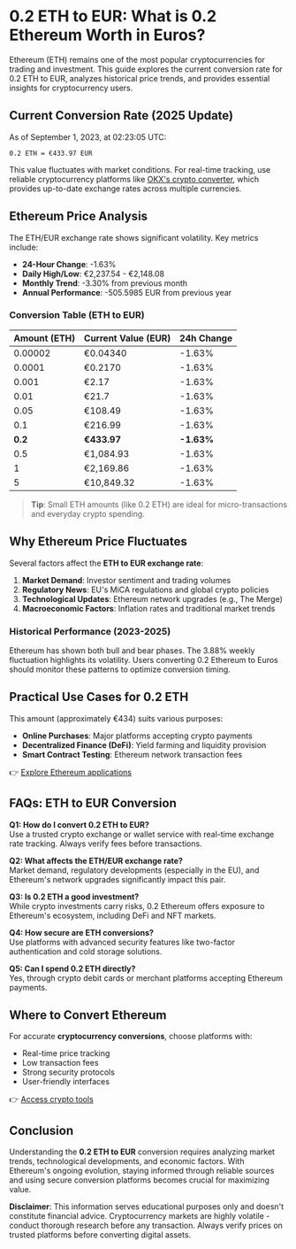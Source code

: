# 0.2 ETH to EUR: What is 0.2 Ethereum Worth in Euros?

Ethereum (ETH) remains one of the most popular cryptocurrencies for trading and investment. This guide explores the current conversion rate for 0.2 ETH to EUR, analyzes historical price trends, and provides essential insights for cryptocurrency users.

## Current Conversion Rate (2025 Update)

As of September 1, 2023, at 02:23:05 UTC:
```
0.2 ETH = €433.97 EUR
```

This value fluctuates with market conditions. For real-time tracking, use reliable cryptocurrency platforms like [OKX's crypto converter](https://bit.ly/okx-bonus), which provides up-to-date exchange rates across multiple currencies.

## Ethereum Price Analysis

The ETH/EUR exchange rate shows significant volatility. Key metrics include:
- **24-Hour Change**: -1.63%
- **Daily High/Low**: €2,237.54 - €2,148.08
- **Monthly Trend**: -3.30% from previous month
- **Annual Performance**: -505.5985 EUR from previous year

### Conversion Table (ETH to EUR)

| Amount (ETH) | Current Value (EUR) | 24h Change |
|--------------|---------------------|------------|
| 0.00002      | €0.04340            | -1.63%     |
| 0.0001       | €0.2170             | -1.63%     |
| 0.001        | €2.17               | -1.63%     |
| 0.01         | €21.7               | -1.63%     |
| 0.05         | €108.49             | -1.63%     |
| 0.1          | €216.99             | -1.63%     |
| **0.2**      | **€433.97**         | **-1.63%** |
| 0.5          | €1,084.93           | -1.63%     |
| 1            | €2,169.86           | -1.63%     |
| 5            | €10,849.32          | -1.63%     |

> **Tip**: Small ETH amounts (like 0.2 ETH) are ideal for micro-transactions and everyday crypto spending.

## Why Ethereum Price Fluctuates

Several factors affect the **ETH to EUR exchange rate**:
1. **Market Demand**: Investor sentiment and trading volumes
2. **Regulatory News**: EU's MiCA regulations and global crypto policies
3. **Technological Updates**: Ethereum network upgrades (e.g., The Merge)
4. **Macroeconomic Factors**: Inflation rates and traditional market trends

### Historical Performance (2023-2025)

Ethereum has shown both bull and bear phases. The 3.88% weekly fluctuation highlights its volatility. Users converting 0.2 Ethereum to Euros should monitor these patterns to optimize conversion timing.

## Practical Use Cases for 0.2 ETH

This amount (approximately €434) suits various purposes:
- **Online Purchases**: Major platforms accepting crypto payments
- **Decentralized Finance (DeFi)**: Yield farming and liquidity provision
- **Smart Contract Testing**: Ethereum network transaction fees

👉 [Explore Ethereum applications](https://bit.ly/okx-bonus)

## FAQs: ETH to EUR Conversion

**Q1: How do I convert 0.2 ETH to EUR?**  
Use a trusted crypto exchange or wallet service with real-time exchange rate tracking. Always verify fees before transactions.

**Q2: What affects the ETH/EUR exchange rate?**  
Market demand, regulatory developments (especially in the EU), and Ethereum's network upgrades significantly impact this pair.

**Q3: Is 0.2 ETH a good investment?**  
While crypto investments carry risks, 0.2 Ethereum offers exposure to Ethereum's ecosystem, including DeFi and NFT markets.

**Q4: How secure are ETH conversions?**  
Use platforms with advanced security features like two-factor authentication and cold storage solutions.

**Q5: Can I spend 0.2 ETH directly?**  
Yes, through crypto debit cards or merchant platforms accepting Ethereum payments.

## Where to Convert Ethereum

For accurate **cryptocurrency conversions**, choose platforms with:
- Real-time price tracking
- Low transaction fees
- Strong security protocols
- User-friendly interfaces

👉 [Access crypto tools](https://bit.ly/okx-bonus)

## Conclusion

Understanding the **0.2 ETH to EUR** conversion requires analyzing market trends, technological developments, and economic factors. With Ethereum's ongoing evolution, staying informed through reliable sources and using secure conversion platforms becomes crucial for maximizing value.

**Disclaimer**: This information serves educational purposes only and doesn't constitute financial advice. Cryptocurrency markets are highly volatile - conduct thorough research before any transaction. Always verify prices on trusted platforms before converting digital assets.